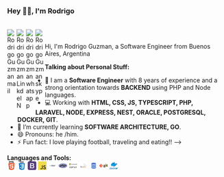 ### Hey 👋🏽, I'm Rodrigo

<br/>
<a href="mailto:rodrigoluisguzman@gmail.com" target="_blank">
  <img align="left" alt="Rodrigo Guzman mail" width="22px" src="https://cdn.jsdelivr.net/npm/simple-icons@v3/icons/gmail.svg" />
</a>
<a href="https://www.linkedin.com/in/rodrigo-guzman-8b481912/" target="_blank">
  <img align="left" alt="Rodrigo Guzman LinkdeIN" width="22px" src="https://cdn.jsdelivr.net/npm/simple-icons@v3/icons/linkedin.svg" />
</a>
<a href="https://api.whatsapp.com/send?phone=+5491140365765" target="_blank">
  <img align="left" alt="Rodrigo Guzman whatsapp" width="22px" src="https://cdn.jsdelivr.net/npm/simple-icons@v3/icons/whatsapp.svg" />
</a>
<a href="skype:rodrivagoneta30?call" target="_blank">
  <img align="left" alt="Rodrigo Guzman skype" width="22px" src="https://cdn.jsdelivr.net/npm/simple-icons@v3/icons/skype.svg" />
</a>
<br />

Hi, I'm Rodrigo Guzman, a Software Engineer from Buenos Aires, Argentina
 
 **Talking about Personal Stuff:**
- 🔭 I am a **Software Engineer** with 8 years of experience and a strong orientation towards **BACKEND** using PHP and Node languages.
- 💻  Working with **HTML, CSS, JS, TYPESCRIPT, PHP, LARAVEL, NODE, EXPRESS, NEST, ORACLE, POSTGRESQL, DOCKER, GIT**.
- 🌱 I’m currently learning **SOFTWARE ARCHITECTURE, GO**.
- 😄 Pronouns: he /him.
- ⚡ Fun fact: I love playing football, traveling and eating!!
-->

**Languages and Tools:**  
<code><img height="20" src="https://raw.githubusercontent.com/github/explore/80688e429a7d4ef2fca1e82350fe8e3517d3494d/topics/html/html.png"></code>
<code><img height="20" src="https://raw.githubusercontent.com/github/explore/80688e429a7d4ef2fca1e82350fe8e3517d3494d/topics/css/css.png"></code>
<code><img height="20" src="https://raw.githubusercontent.com/github/explore/80688e429a7d4ef2fca1e82350fe8e3517d3494d/topics/bootstrap/bootstrap.png"></code>
<code><img height="20" src="https://raw.githubusercontent.com/github/explore/80688e429a7d4ef2fca1e82350fe8e3517d3494d/topics/javascript/javascript.png"></code>
<code><img height="20" src="https://raw.githubusercontent.com/github/explore/80688e429a7d4ef2fca1e82350fe8e3517d3494d/topics/jquery/jquery.png"></code>
<code><img height="20" src="https://raw.githubusercontent.com/github/explore/80688e429a7d4ef2fca1e82350fe8e3517d3494d/topics/php/php.png"></code>
<code><img height="20" src="https://raw.githubusercontent.com/github/explore/80688e429a7d4ef2fca1e82350fe8e3517d3494d/topics/aspnet/aspnet.png"></code>
<code><img height="20" src="https://raw.githubusercontent.com/github/explore/80688e429a7d4ef2fca1e82350fe8e3517d3494d/topics/mysql/mysql.png"></code>
<code><img height="20" src="https://raw.githubusercontent.com/github/explore/80688e429a7d4ef2fca1e82350fe8e3517d3494d/topics/sql/sql.png"></code>
<code><img height="20" src="https://raw.githubusercontent.com/github/explore/80688e429a7d4ef2fca1e82350fe8e3517d3494d/topics/git/git.png"></code>
<code><img height="20" src="https://raw.githubusercontent.com/github/explore/80688e429a7d4ef2fca1e82350fe8e3517d3494d/topics/docker/docker.png"></code>
